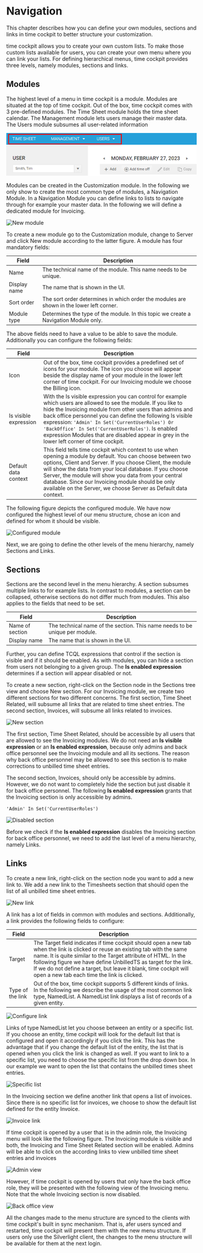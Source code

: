 # Navigation	

This chapter describes how you can define your own modules, sections and links in time cockpit to better structure your customization.

time cockpit allows you to create your own custom lists. To make those custom lists available for users, you can create your own menu where you can link your lists. For defining hierarchical menus, time cockpit provides three levels, namely modules, sections and links.

## Modules

The highest level of a menu in time cockpit is a module. Modules are situated at the top of time cockpit. Out of the box, time cockpit comes with 3 pre-defined modules. The Time Sheet module holds the time sheet calendar. The Management module lets users manage their master data. The Users module subsumes all user-related information 

![Modules pane](images/wc-menu.png "Modules pane")

Modules can be created in the Customization module. In the following we only show to create the most common type of modules, a Navigation Module. In a Navigation Module you can define links to lists to navigate through for example your master data. In the following we will define a dedicated module for Invoicing.

![New module](images/new-module.png "New module")

To create a new module go to the Customization module, change to Server and click New module according to the latter figure. A module has four mandatory fields:

Field | Description
--- | ---
Name |The technical name of the module. This name needs to be unique.
Display name | The name that is shown in the UI.
Sort order | The sort order determines in which order the modules are shown in the lower left corner.
Module type | Determines the type of the module. In this topic we create a Navigation Module only.

The above fields need to have a value to be able to save the module. Additionally you can configure the following fields:

Field | Description
--- | ---
Icon | Out of the box, time cockpit provides a predefined set of icons for your module. The icon you choose will appear beside the display name of your module in the lower left corner of time cockpit. For our Invoicing module we choose the Billing icon.
Is visible expression | With the Is visible expression you can control for example which users are allowed to see the module. If you like to hide the Invoicing module from other users than admins and back office personnel you can define the following Is visible expression: `'Admin' In Set('CurrentUserRoles') Or 'BackOffice' In Set('CurrentUserRoles')`. Is enabled expression Modules that are disabled appear in grey in the lower left corner of time cockpit.
Default data context | This field tells time cockpit which context to use when opening a module by default. You can choose between two options, Client and Server. If you choose Client, the module will show the data from your local database. If you choose Server, the module will show you data from your central database. Since our Invoicing module should be only available on the Server, we choose Server as Default data context.

The following figure depicts the configured module. We have now configured the highest level of our menu structure, chose an icon and defined for whom it should be visible.

![Configured module](images/configured-module.png "Configured module")

Next, we are going to define the other levels of the menu hierarchy, namely Sections and Links.

## Sections

Sections are the second level in the menu hierarchy. A section subsumes multiple links to for example lists. In contrast to modules, a section can be collapsed, otherwise sections do not differ much from modules. This also applies to the fields that need to be set.

Field | Description
--- | ---
Name of section | The technical name of the section. This name needs to be unique per module.
Display name | The name that is shown in the UI.

Further, you can define TCQL expressions that control if the section is visible and if it should be enabled. As with modules, you can hide a section from users not belonging to a given group. The **Is enabled expression** determines if a section will appear disabled or not.

To create a new section, right-click on the Section node in the Sections tree view and choose New section. For our Invoicing module, we create two different sections for two different concerns. The first section, Time Sheet Related, will subsume all links that are related to time sheet entries. The second section, Invoices, will subsume all links related to invoices.

![New section](images/new-section.png "New section")

The first section, Time Sheet Related, should be accessible by all users that are allowed to see the Invoicing modules. We do not need an **Is visible expression** or an **Is enabled expression**, because only admins and back office personnel see the Invoicing module and all its sections. The reason why back office personnel may be allowed to see this section is to make corrections to unbilled time sheet entries.

The second section, Invoices, should only be accessible by admins. However, we do not want to completely hide the section but just disable it for back office personnel. The following **Is enabled expression** grants that the Invoicing section is only accessible by admins.

```
'Admin' In Set('CurrentUserRoles')
```

![Disabled section](images/disabled-section.png "Disabled section")

Before we check if the **Is enabled expression** disables the Invoicing section for back office personnel, we need to add the last level of a menu hierarchy, namely Links.

## Links

To create a new link, right-click on the section node you want to add a new link to. We add a new link to the Timesheets section that should open the list of all unbilled time sheet entries.

![New link](images/new-link.png "New link")

A link has a lot of fields in common with modules and sections. Additionally, a link provides the following fields to configure:

Field | Description
--- | ---
Target | The Target field indicates if time cockpit should open a new tab when the link is clicked or reuse an existing tab with the same name. It is quite similar to the Target attribute of HTML. In the following figure we have define UnbilledTS as target for the link. If we do not define a target, but leave it blank, time cockpit will open a new tab each time the link is clicked.
Type of the link | Out of the box, time cockpit supports 5 different kinds of links. In the following we describe the usage of the most common link type, NamedList. A NamedList link displays a list of records of a given entity.

![Configure link](images/configure-link.png "Configure link")

Links of type NamedList let you choose between an entity or a specific list. If you choose an entity, time cockpit will look for the default list that is configured and open it accordingly if you click the link. This has the advantage that if you change the default list of the entity, the list that is opened when you click the link is changed as well. If you want to link to a specific list, you need to choose the specific list from the drop down box. In our example we want to open the list that contains the unbilled times sheet entries.

![Specific list](images/specific-list.png "Specific list")

In the Invoicing section we define another link that opens a list of invoices. Since there is no specific list for invoices, we choose to show the default list defined for the entity Invoice.

![Invoice link](images/invoice-link.png "Invoice link")

If time cockpit is opened by a user that is in the admin role, the Invoicing menu will look like the following figure. The Invoicing module is visible and both, the Invoicing and Time Sheet Related section will be enabled. Admins will be able to click on the according links to view unbilled time sheet entries and invoices

![Admin view](images/admin-view.png "Admin view")

However, if time cockpit is opened by users that only have the back office role, they will be presented with the following view of the Invoicing menu. Note that the whole Invoicing section is now disabled.

![Back office view](images/back-office-view.png "Back office view")

All the changes made to the menu structure are synced to the clients with time cockpit's built in sync mechanism. That is, afer users synced and restarted, time cockpit will present them with the new menu structure. If users only use the Silverlight client, the changes to the menu structure will be available for them at the next login.